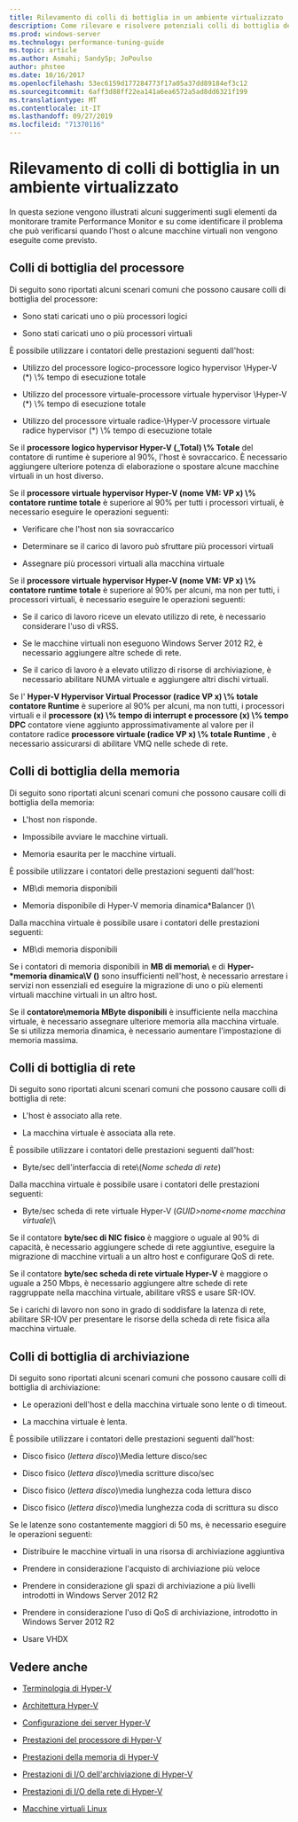 ```yaml
---
title: Rilevamento di colli di bottiglia in un ambiente virtualizzato
description: Come rilevare e risolvere potenziali colli di bottiglia delle prestazioni di Hyper-v
ms.prod: windows-server
ms.technology: performance-tuning-guide
ms.topic: article
ms.author: Asmahi; SandySp; JoPoulso
author: phstee
ms.date: 10/16/2017
ms.openlocfilehash: 53ec6159d177284773f17a05a37dd89184ef3c12
ms.sourcegitcommit: 6aff3d88ff22ea141a6ea6572a5ad8dd6321f199
ms.translationtype: MT
ms.contentlocale: it-IT
ms.lasthandoff: 09/27/2019
ms.locfileid: "71370116"
---
```

# <a name="detecting-bottlenecks-in-a-virtualized-environment"></a>Rilevamento di colli di bottiglia in un ambiente virtualizzato

In questa sezione vengono illustrati alcuni suggerimenti sugli elementi da monitorare tramite Performance Monitor e su come identificare il problema che può verificarsi quando l'host o alcune macchine virtuali non vengono eseguite come previsto.

## <a name="processor-bottlenecks"></a>Colli di bottiglia del processore

Di seguito sono riportati alcuni scenari comuni che possono causare colli di bottiglia del processore:

-   Sono stati caricati uno o più processori logici

-   Sono stati caricati uno o più processori virtuali

È possibile utilizzare i contatori delle prestazioni seguenti dall'host:

-   Utilizzo del processore logico-processore logico hypervisor \\Hyper-V (\*) \\% tempo di esecuzione totale

-   Utilizzo del processore virtuale-processore virtuale hypervisor \\Hyper-V (\*) \\% tempo di esecuzione totale

-   Utilizzo del processore virtuale radice-\\Hyper-V processore virtuale radice hypervisor (\*) \\% tempo di esecuzione totale

Se il **processore logico hypervisor Hyper-V (\_Total) \\% Totale** del contatore di runtime è superiore al 90%, l'host è sovraccarico. È necessario aggiungere ulteriore potenza di elaborazione o spostare alcune macchine virtuali in un host diverso.

Se il **processore virtuale hypervisor Hyper-V (nome VM: VP x) \\% contatore runtime totale** è superiore al 90% per tutti i processori virtuali, è necessario eseguire le operazioni seguenti:

-   Verificare che l'host non sia sovraccarico

-   Determinare se il carico di lavoro può sfruttare più processori virtuali

-   Assegnare più processori virtuali alla macchina virtuale

Se il **processore virtuale hypervisor Hyper-V (nome VM: VP x) \\% contatore runtime totale** è superiore al 90% per alcuni, ma non per tutti, i processori virtuali, è necessario eseguire le operazioni seguenti:

-   Se il carico di lavoro riceve un elevato utilizzo di rete, è necessario considerare l'uso di vRSS.

-   Se le macchine virtuali non eseguono Windows Server 2012 R2, è necessario aggiungere altre schede di rete.

-   Se il carico di lavoro è a elevato utilizzo di risorse di archiviazione, è necessario abilitare NUMA virtuale e aggiungere altri dischi virtuali.

Se l' **Hyper-V Hypervisor Virtual Processor (radice VP x) \\% totale contatore Runtime** è superiore al 90% per alcuni, ma non tutti, i processori virtuali e il **processore (x) \\% tempo di interrupt e processore (x) \\% tempo DPC** contatore viene aggiunto approssimativamente al valore per il contatore radice **processore virtuale (radice VP x) \\% totale Runtime** , è necessario assicurarsi di abilitare VMQ nelle schede di rete.

## <a name="memory-bottlenecks"></a>Colli di bottiglia della memoria

Di seguito sono riportati alcuni scenari comuni che possono causare colli di bottiglia della memoria:

-   L'host non risponde.

-   Impossibile avviare le macchine virtuali.

-   Memoria esaurita per le macchine virtuali.

È possibile utilizzare i contatori delle prestazioni seguenti dall'host:

-   MB\\di memoria disponibili

-   Memoria disponibile di Hyper-V memoria dinamica\*Balancer ()\\

Dalla macchina virtuale è possibile usare i contatori delle prestazioni seguenti:

-   MB\\di memoria disponibili

Se i contatori di memoria disponibili in **MB di memoria\\** e di **Hyper-\*memoria dinamica\\V ()** sono insufficienti nell'host, è necessario arrestare i servizi non essenziali ed eseguire la migrazione di uno o più elementi virtuali macchine virtuali in un altro host.

Se il **contatore\\memoria MByte disponibili** è insufficiente nella macchina virtuale, è necessario assegnare ulteriore memoria alla macchina virtuale. Se si utilizza memoria dinamica, è necessario aumentare l'impostazione di memoria massima.

## <a name="network-bottlenecks"></a>Colli di bottiglia di rete

Di seguito sono riportati alcuni scenari comuni che possono causare colli di bottiglia di rete:

-   L'host è associato alla rete.

-   La macchina virtuale è associata alla rete.

È possibile utilizzare i contatori delle prestazioni seguenti dall'host:

-   Byte/sec dell'interfaccia di rete\\(*Nome scheda di rete*)

Dalla macchina virtuale è possibile usare i contatori delle prestazioni seguenti:

-   Byte/sec scheda di rete virtuale Hyper-V (*GUID&gt;nome&lt;nome macchina virtuale*)\\

Se il contatore **byte/sec di NIC fisico** è maggiore o uguale al 90% di capacità, è necessario aggiungere schede di rete aggiuntive, eseguire la migrazione di macchine virtuali a un altro host e configurare QoS di rete.

Se il contatore **byte/sec scheda di rete virtuale Hyper-V** è maggiore o uguale a 250 Mbps, è necessario aggiungere altre schede di rete raggruppate nella macchina virtuale, abilitare vRSS e usare SR-IOV.

Se i carichi di lavoro non sono in grado di soddisfare la latenza di rete, abilitare SR-IOV per presentare le risorse della scheda di rete fisica alla macchina virtuale.

## <a name="storage-bottlenecks"></a>Colli di bottiglia di archiviazione

Di seguito sono riportati alcuni scenari comuni che possono causare colli di bottiglia di archiviazione:

-   Le operazioni dell'host e della macchina virtuale sono lente o di timeout.

-   La macchina virtuale è lenta.

È possibile utilizzare i contatori delle prestazioni seguenti dall'host:

-   Disco fisico (*lettera disco*)\\Media letture disco/sec

-   Disco fisico (*lettera disco*)\\media scritture disco/sec

-   Disco fisico (*lettera disco*)\\media lunghezza coda lettura disco

-   Disco fisico (*lettera disco*)\\media lunghezza coda di scrittura su disco

Se le latenze sono costantemente maggiori di 50 ms, è necessario eseguire le operazioni seguenti:

-   Distribuire le macchine virtuali in una risorsa di archiviazione aggiuntiva

-   Prendere in considerazione l'acquisto di archiviazione più veloce

-   Prendere in considerazione gli spazi di archiviazione a più livelli introdotti in Windows Server 2012 R2

-   Prendere in considerazione l'uso di QoS di archiviazione, introdotto in Windows Server 2012 R2

-   Usare VHDX

## <a name="see-also"></a>Vedere anche

-   [Terminologia di Hyper-V](terminology.md)

-   [Architettura Hyper-V](architecture.md)

-   [Configurazione dei server Hyper-V](configuration.md)

-   [Prestazioni del processore di Hyper-V](processor-performance.md)

-   [Prestazioni della memoria di Hyper-V](memory-performance.md)

-   [Prestazioni di I/O dell'archiviazione di Hyper-V](storage-io-performance.md)

-   [Prestazioni di I/O della rete di Hyper-V](network-io-performance.md)

-   [Macchine virtuali Linux](linux-virtual-machine-considerations.md)
